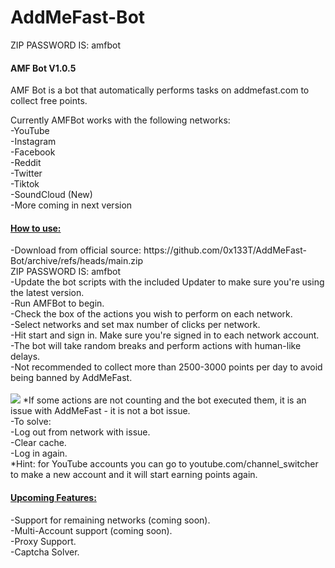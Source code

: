 # AddMeFast-Bot

ZIP PASSWORD IS:
amfbot

<h4>AMF Bot V1.0.5</h4>

AMF Bot is a bot that automatically performs tasks on addmefast.com to collect free points.

Currently AMFBot works with the following networks:</br>
-YouTube</br>
-Instagram</br>
-Facebook</br>
-Reddit</br>
-Twitter</br>
-Tiktok</br>
-SoundCloud (New)</br>
-More coming in next version</br>

<h4><u>How to use:</u></h4>
-Download from official source: https://github.com/0x133T/AddMeFast-Bot/archive/refs/heads/main.zip</br>
ZIP PASSWORD IS: amfbot
<br>
-Update the bot scripts with the included Updater to make sure you're using the latest version.</br>
-Run AMFBot to begin.</br>
-Check the box of the actions you wish to perform on each network.</br>
-Select networks and set max number of clicks per network.</br>
-Hit start and sign in. Make sure you're signed in to each network account.</br>
-The bot will take random breaks and perform actions with human-like delays.</br>
-Not recommended to collect more than 2500-3000 points per day to avoid being banned by AddMeFast.</br></br>
<img src="https://i.imgur.com/oLQ3XLl.png">
*If some actions are not counting and the bot executed them, it is an issue with AddMeFast - it is not a bot issue.</br>
-To solve:</br>
-Log out from network with issue.</br>
-Clear cache.</br>
-Log in again.</br>
*Hint: for YouTube accounts you can go to youtube.com/channel_switcher to make a new account and it will start earning points again.</br>

<h4><u>Upcoming Features:</u></h4>
-Support for remaining networks (coming soon).</br>
-Multi-Account support (coming soon).</br>
-Proxy Support.</br>
-Captcha Solver.</br>
